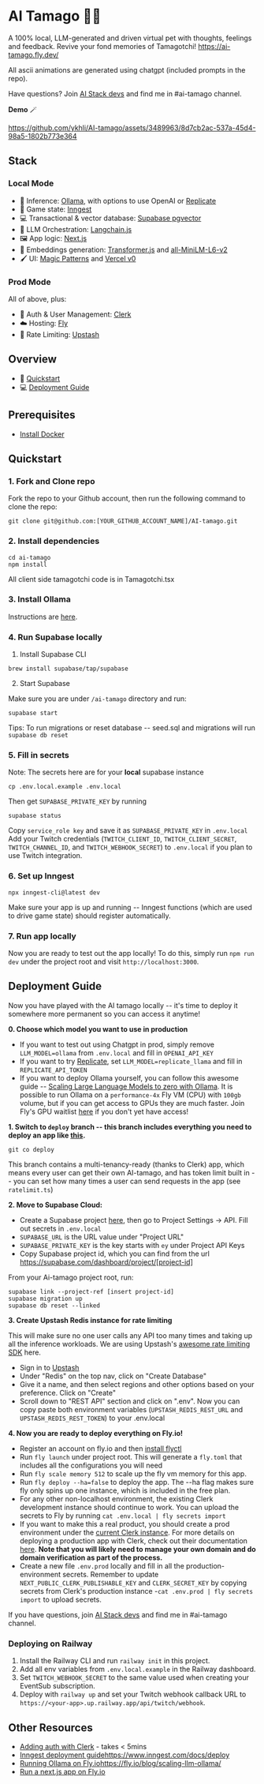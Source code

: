 # AI Tamago 🥚🐣
A 100% local, LLM-generated and driven virtual pet with thoughts, feelings and feedback. Revive your fond memories of Tamagotchi! https://ai-tamago.fly.dev/

All ascii animations are generated using chatgpt (included prompts in the repo). 

Have questions? Join [AI Stack devs](https://discord.gg/TsWCNVvRP5) and find me in #ai-tamago channel.

**Demo** 🪄

https://github.com/ykhli/AI-tamago/assets/3489963/8d7cb2ac-537a-45d4-98a5-1802b773e364

## Stack

### Local Mode
- 🦙 Inference: [Ollama](https://github.com/jmorganca/ollama), with options to use OpenAI or [Replicate](https://replicate.com/)
- 🔔 Game state: [Inngest](https://www.inngest.com/)
- 💻 Transactional & vector database: [Supabase pgvector](https://supabase.com/docs/guides/database/extensions/pgvector)
- 🧠 LLM Orchestration: [Langchain.js](https://js.langchain.com/docs/)
- 🖼️ App logic: [Next.js](https://nextjs.org/)
- 🧮 Embeddings generation: [Transformer.js](https://github.com/xenova/transformers.js) and [
all-MiniLM-L6-v2](https://huggingface.co/Xenova/all-MiniLM-L6-v2)
- 🖌️ UI: [Magic Patterns](https://www.magicpatterns.com/) and [Vercel v0](https://v0.dev/) 

### Prod Mode
All of above, plus: 
- 🔐 Auth & User Management: [Clerk](https://clerk.com/)
- ☁️  Hosting: [Fly](https://fly.io/)
- 🥇 Rate Limiting: [Upstash](https://upstash.com/)

## Overview
- 🚀 [Quickstart](#quickstart)
- 💻 [Deployment Guide](#deployment-guide)

## Prerequisites

- [Install Docker](https://www.docker.com/get-started)

## Quickstart

### 1. Fork and Clone repo

Fork the repo to your Github account, then run the following command to clone the repo:

```
git clone git@github.com:[YOUR_GITHUB_ACCOUNT_NAME]/AI-tamago.git
```

### 2. Install dependencies
```
cd ai-tamago
npm install
```

All client side tamagotchi code is in Tamagotchi.tsx

### 3. Install Ollama
Instructions are [here](https://github.com/jmorganca/ollama#macos).

### 4. Run Supabase locally
1. Install Supabase CLI

```
brew install supabase/tap/supabase
```

2. Start Supabase

Make sure you are under `/ai-tamago` directory and run:

```
supabase start
```

Tips: To run migrations or reset database -- seed.sql and migrations will run
`supabase db reset`

### 5. Fill in secrets
Note: The secrets here are for your **local** supabase instance

```
cp .env.local.example .env.local
```

Then get `SUPABASE_PRIVATE_KEY` by running

```
supabase status
```

Copy `service_role key` and save it as `SUPABASE_PRIVATE_KEY` in `.env.local`
Add your Twitch credentials (`TWITCH_CLIENT_ID`, `TWITCH_CLIENT_SECRET`, `TWITCH_CHANNEL_ID`, and `TWITCH_WEBHOOK_SECRET`) to `.env.local` if you plan to use Twitch integration.


### 6. Set up Inngest
`npx inngest-cli@latest dev`

Make sure your app is up and running -- Inngest functions (which are used to drive game state) should register automatically. 


### 7. Run app locally

Now you are ready to test out the app locally! To do this, simply run `npm run dev` under the project root and visit `http://localhost:3000`.

## Deployment Guide

Now you have played with the AI tamago locally -- it's time to deploy it somewhere more permanent so you can access it anytime! 

**0. Choose which model you want to use in production**
- If you want to test out using Chatgpt in prod, simply remove `LLM_MODEL=ollama` from `.env.local` and fill in `OPENAI_API_KEY`
- If you want to try [Replicate](https://replicate.com/), set `LLM_MODEL=replicate_llama` and fill in `REPLICATE_API_TOKEN`
- If you want to deploy Ollama yourself, you can follow this awesome guide -- [Scaling Large Language Models to zero with Ollama](https://fly.io/blog/scaling-llm-ollama/). It is possible to run Ollama on a `performance-4x` Fly VM (CPU) with `100gb` volume, but if you can get access to GPUs they are much faster. Join Fly's GPU waitlist [here](https://fly.io/gpu) if you don't yet have access!


**1. Switch to `deploy` branch -- this branch includes everything you need to deploy an app like [this](https://ai-tamago.fly.dev/).**

   
```git co deploy```


This branch contains a multi-tenancy-ready (thanks to Clerk) app, which means every user can get their own AI-tamago, and has token limit built in -- you can set how many times a user can send requests in the app (see `ratelimit.ts`)

**2. Move to Supabase Cloud:**

- Create a Supabase project [here](https://supabase.com/), then go to Project Settings -> API. Fill out secrets in `.env.local`
- `SUPABASE_URL` is the URL value under "Project URL"
- `SUPABASE_PRIVATE_KEY` is the key starts with `ey` under Project API Keys
- Copy Supabase project id, which you can find from the url https://supabase.com/dashboard/project/[project-id]

From your Ai-tamago project root, run:

```
supabase link --project-ref [insert project-id]
supabase migration up
supabase db reset --linked
```

**3. Create Upstash Redis instance for rate limiting**

This will make sure no one user calls any API too many times and taking up all the inference workloads. We are using Upstash's [awesome rate limiting SDK](https://upstash.com/blog/upstash-ratelimit) here.

- Sign in to [Upstash](https://upstash.com/)
- Under "Redis" on the top nav, click on "Create Database"
- Give it a name, and then select regions and other options based on your preference. Click on "Create"
- Scroll down to "REST API" section and click on ".env". Now you can copy paste both environment variables (`UPSTASH_REDIS_REST_URL` and `UPSTASH_REDIS_REST_TOKEN`) to your .env.local

**4. Now you are ready to deploy everything on Fly.io!**
- Register an account on fly.io and then [install flyctl](https://fly.io/docs/hands-on/install-flyctl/)
- Run `fly launch` under project root. This will generate a `fly.toml` that includes all the configurations you will need
- Run `fly scale memory 512` to scale up the fly vm memory for this app.
- Run `fly deploy --ha=false` to deploy the app. The --ha flag makes sure fly only spins up one instance, which is included in the free plan.
- For any other non-localhost environment, the existing Clerk development instance should continue to work. You can upload the secrets to Fly by running `cat .env.local | fly secrets import`
- If you want to make this a real product, you should create a prod environment under the [current Clerk instance](https://dashboard.clerk.com/). For more details on deploying a production app with Clerk, check out their documentation [here](https://clerk.com/docs/deployments/overview). **Note that you will likely need to manage your own domain and do domain verification as part of the process.**
- Create a new file `.env.prod` locally and fill in all the production-environment secrets. Remember to update `NEXT_PUBLIC_CLERK_PUBLISHABLE_KEY` and `CLERK_SECRET_KEY` by copying secrets from Clerk's production instance -`cat .env.prod | fly secrets import` to upload secrets.

If you have questions, join [AI Stack devs](https://discord.gg/TsWCNVvRP5) and find me in #ai-tamago channel.
### Deploying on Railway
1. Install the Railway CLI and run `railway init` in this project.
2. Add all env variables from `.env.local.example` in the Railway dashboard.
3. Set `TWITCH_WEBHOOK_SECRET` to the same value used when creating your EventSub subscription.
4. Deploy with `railway up` and set your Twitch webhook callback URL to `https://<your-app>.up.railway.app/api/twitch/webhook`.


## Other Resources 
- [Adding auth with Clerk](https://clerk.com/docs/quickstarts/nextjs) - takes < 5mins
- [Inngest deployment guide](https://www.inngest.com/docs/deploy)https://www.inngest.com/docs/deploy
- [Running Ollama on Fly.io](https://fly.io/blog/scaling-llm-ollama/)https://fly.io/blog/scaling-llm-ollama/
- [Run a next.js app on Fly.io](https://fly.io/docs/js/frameworks/nextjs/#:~:text=Deploy%20an%20existing%20NextJS%20app&text=First%2C%20install%20flyctl%2C%20your%20Fly,the%20root%20of%20your%20application.&text=Creating%20app%20in%20%2FUsers%2Fme,source%20code%20Detected%20a%20Next.)

